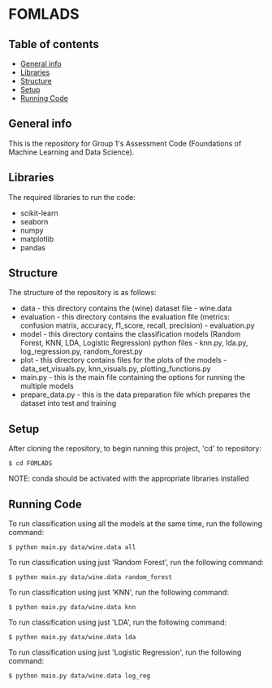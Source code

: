 # FOMLADS

## Table of contents
* [General info](#general-info)
* [Libraries](#libraries)
* [Structure](#structure)
* [Setup](#setup)
* [Running Code](#running-code)

## General info
This is the repository for Group 1's Assessment Code (Foundations of Machine Learning and Data Science).
	
## Libraries
The required libraries to run the code:
* scikit-learn
* seaborn
* numpy
* matplotlib
* pandas

## Structure
The structure of the repository is as follows:
* data - this directory contains the (wine) dataset file - wine.data
* evaluation - this directory contains the evaluation file (metrics: confusion matrix, accuracy, f1_score, recall, precision) - evaluation.py 
* model - this directory contains the classification models (Random Forest, KNN, LDA, Logistic Regression) python files  - knn.py, lda.py, log_regression.py, random_forest.py
* plot - this directory contains files for the plots of the models - data_set_visuals.py, knn_visuals.py, plotting_functions.py
* main.py - this is the main file containing the options for running the multiple models
* prepare_data.py - this is the data preparation file which prepares the dataset into test and training

## Setup
After cloning the repository, to begin running this project, 'cd' to repository:

```
$ cd FOMLADS
```
NOTE: conda should be activated with the appropriate libraries installed

## Running Code

To run classification using all the models at the same time, run the following command:
```
$ python main.py data/wine.data all
```

To run classification using just 'Random Forest', run the following command:
```
$ python main.py data/wine.data random_forest
```

To run classification using just 'KNN', run the following command:
```
$ python main.py data/wine.data knn
```

To run classification using just 'LDA', run the following command:
```
$ python main.py data/wine.data lda
```

To run classification using just 'Logistic Regression', run the following command:
```
$ python main.py data/wine.data log_reg
```

